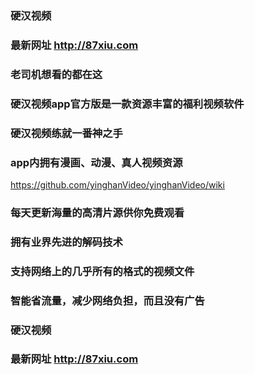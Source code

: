 ### 硬汉视频
### 最新网址 http://87xiu.com

### 老司机想看的都在这
### 硬汉视频app官方版是一款资源丰富的福利视频软件
### 硬汉视频练就一番神之手
### app内拥有漫画、动漫、真人视频资源
https://github.com/yinghanVideo/yinghanVideo/wiki
### 每天更新海量的高清片源供你免费观看
### 拥有业界先进的解码技术
### 支持网络上的几乎所有的格式的视频文件
### 智能省流量，减少网络负担，而且没有广告

### 硬汉视频
### 最新网址 http://87xiu.com

